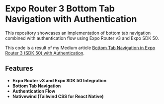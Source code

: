 # Expo Router 3 Bottom Tab Navigation with Authentication

This repository showcases an implementation of bottom tab navigation combined with authentication flow using Expo Router v3 and Expo SDK 50.

This code is a result of my Medium article [Bottom Tab Navigation in Expo Router 3 (SDK 50) with Authentication](https://medium.com/@fredrik.burmester/bottom-tab-navigation-in-expo-router-3-sdk-50-with-authentication-b8d4529b2e0f).

## Features

- **Expo Router v3 and Expo SDK 50 Integration**
- **Bottom Tab Navigation**
- **Authentication Flow**
- **Nativewind (Tailwind CSS for React Native)**
